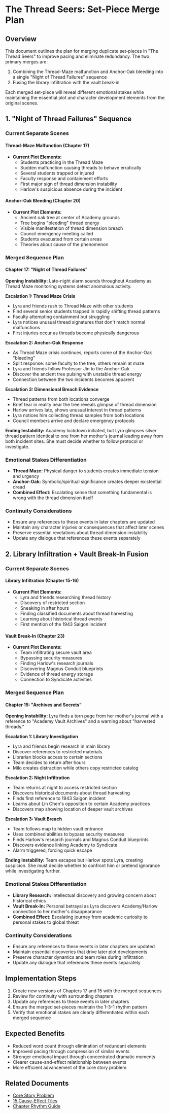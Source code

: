 # The Thread Seers: Set-Piece Merge Plan

## Overview
This document outlines the plan for merging duplicate set-pieces in "The Thread Seers" to improve pacing and eliminate redundancy. The two primary merges are:

1. Combining the Thread-Maze malfunction and Anchor-Oak bleeding into a single "Night of Thread Failures" sequence
2. Fusing the library infiltration with the vault break-in

Each merged set-piece will reveal different emotional stakes while maintaining the essential plot and character development elements from the original scenes.

## 1. "Night of Thread Failures" Sequence

### Current Separate Scenes

#### Thread-Maze Malfunction (Chapter 17)
- **Current Plot Elements:**
  - Students practicing in the Thread Maze
  - Sudden malfunction causing threads to behave erratically
  - Several students trapped or injured
  - Faculty response and containment efforts
  - First major sign of thread dimension instability
  - Harlow's suspicious absence during the incident

#### Anchor-Oak Bleeding (Chapter 20)
- **Current Plot Elements:**
  - Ancient oak tree at center of Academy grounds
  - Tree begins "bleeding" thread energy
  - Visible manifestation of thread dimension breach
  - Council emergency meeting called
  - Students evacuated from certain areas
  - Theories about cause of the phenomenon

### Merged Sequence Plan

#### Chapter 17: "Night of Thread Failures"

**Opening Instability:**
Late-night alarm sounds throughout Academy as Thread Maze monitoring systems detect anomalous activity.

**Escalation 1: Thread Maze Crisis**
- Lyra and friends rush to Thread Maze with other students
- Find several senior students trapped in rapidly shifting thread patterns
- Faculty attempting containment but struggling
- Lyra notices unusual thread signatures that don't match normal malfunctions
- First injuries occur as threads become physically dangerous

**Escalation 2: Anchor-Oak Response**
- As Thread Maze crisis continues, reports come of the Anchor-Oak "bleeding"
- Split response: some faculty to the tree, others remain at maze
- Lyra and friends follow Professor Jin to the Anchor-Oak
- Discover the ancient tree pulsing with unstable thread energy
- Connection between the two incidents becomes apparent

**Escalation 3: Dimensional Breach Evidence**
- Thread patterns from both locations converge
- Brief tear in reality near the tree reveals glimpse of thread dimension
- Harlow arrives late, shows unusual interest in thread patterns
- Lyra notices him collecting thread samples from both locations
- Council members arrive and declare emergency protocols

**Ending Instability:**
Academy lockdown initiated, but Lyra glimpses silver thread pattern identical to one from her mother's journal leading away from both incident sites. She must decide whether to follow protocol or investigate.

### Emotional Stakes Differentiation

- **Thread Maze:** Physical danger to students creates immediate tension and urgency
- **Anchor-Oak:** Symbolic/spiritual significance creates deeper existential dread
- **Combined Effect:** Escalating sense that something fundamental is wrong with the thread dimension itself

### Continuity Considerations

- Ensure any references to these events in later chapters are updated
- Maintain any character injuries or consequences that affect later scenes
- Preserve essential revelations about thread dimension instability
- Update any dialogue that references these events separately

## 2. Library Infiltration + Vault Break-In Fusion

### Current Separate Scenes

#### Library Infiltration (Chapter 15-16)
- **Current Plot Elements:**
  - Lyra and friends researching thread history
  - Discovery of restricted section
  - Sneaking in after hours
  - Finding classified documents about thread harvesting
  - Learning about historical thread events
  - First mention of the 1943 Saigon incident

#### Vault Break-In (Chapter 23)
- **Current Plot Elements:**
  - Team infiltrating secure vault area
  - Bypassing security measures
  - Finding Harlow's research journals
  - Discovering Magnus Conduit blueprints
  - Evidence of thread energy storage
  - Connection to Syndicate activities

### Merged Sequence Plan

#### Chapter 15: "Archives and Secrets"

**Opening Instability:**
Lyra finds a torn page from her mother's journal with a reference to "Academy Vault Archives" and a warning about "harvested threads."

**Escalation 1: Library Investigation**
- Lyra and friends begin research in main library
- Discover references to restricted materials
- Librarian blocks access to certain sections
- Team decides to return after hours
- Milo creates distraction while others copy restricted catalog

**Escalation 2: Night Infiltration**
- Team returns at night to access restricted section
- Discovers historical documents about thread harvesting
- Finds first reference to 1943 Saigon incident
- Learns about Lin Chen's opposition to certain Academy practices
- Discovers map showing location of deeper vault archives

**Escalation 3: Vault Breach**
- Team follows map to hidden vault entrance
- Uses combined abilities to bypass security measures
- Finds Harlow's research journals and Magnus Conduit blueprints
- Discovers evidence linking Academy to Syndicate
- Alarm triggered, forcing quick escape

**Ending Instability:**
Team escapes but Harlow spots Lyra, creating suspicion. She must decide whether to confront him or pretend ignorance while investigating further.

### Emotional Stakes Differentiation

- **Library Research:** Intellectual discovery and growing concern about historical ethics
- **Vault Break-In:** Personal betrayal as Lyra discovers Academy/Harlow connection to her mother's disappearance
- **Combined Effect:** Escalating journey from academic curiosity to personal stakes to global threat

### Continuity Considerations

- Ensure any references to these events in later chapters are updated
- Maintain essential discoveries that drive later plot developments
- Preserve character dynamics and team roles during infiltration
- Update any dialogue that references these events separately

## Implementation Steps

1. Create new versions of Chapters 17 and 15 with the merged sequences
2. Review for continuity with surrounding chapters
3. Update any references to these events in later chapters
4. Ensure the merged set-pieces maintain the 1-3-1 rhythm pattern
5. Verify that emotional stakes are clearly differentiated within each merged sequence

## Expected Benefits

- Reduced word count through elimination of redundant elements
- Improved pacing through compression of similar events
- Stronger emotional impact through concentrated dramatic moments
- Clearer cause-and-effect relationship between events
- More efficient advancement of the core story problem

## Related Documents
- [Core Story Problem](core_story_problem.md)
- [15 Cause-Effect Tiles](cause_effect_tiles.md)
- [Chapter Rhythm Guide](chapter_rhythm_guide.md)
